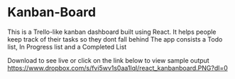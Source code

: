 # Kanban-Board
This is a Trello-like kanban dashboard built using React. 
It helps people keep track of their tasks so they dont fall behind
The app consists a Todo list, In Progress list and a Completed List


Download to see live or click on the link below to view sample output
https://www.dropbox.com/s/fvi5wv1s0aa1lql/react_kanbanboard.PNG?dl=0
